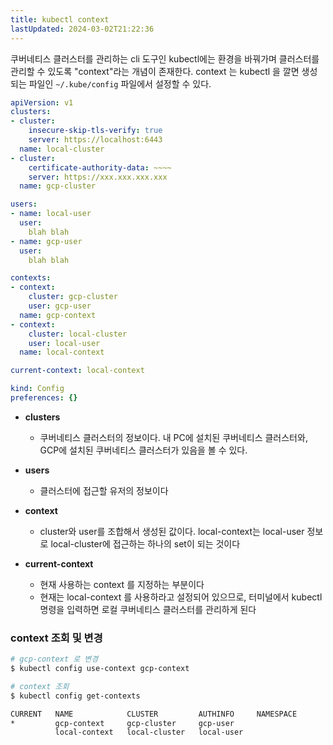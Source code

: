 ```yaml
---
title: kubectl context
lastUpdated: 2024-03-02T21:22:36
---
```


쿠버네티스 클러스터를 관리하는 cli 도구인 kubectl에는 환경을 바꿔가며 클러스터를 관리할 수 있도록 "context"라는 개념이 존재한다. context 는 kubectl 을 깔면 생성되는 파일인 `~/.kube/config` 파일에서 설정할 수 있다.

```yml
apiVersion: v1
clusters:
- cluster:
    insecure-skip-tls-verify: true
    server: https://localhost:6443
  name: local-cluster
- cluster:
    certificate-authority-data: ~~~~
    server: https://xxx.xxx.xxx.xxx
  name: gcp-cluster

users:
- name: local-user
  user:
    blah blah
- name: gcp-user
  user:
    blah blah

contexts:
- context:
    cluster: gcp-cluster
    user: gcp-user
  name: gcp-context
- context:
    cluster: local-cluster
    user: local-user
  name: local-context

current-context: local-context

kind: Config
preferences: {}
```

- **clusters**
  - 쿠버네티스 클러스터의 정보이다. 내 PC에 설치된 쿠버네티스 클러스터와, GCP에 설치된 쿠버네티스 클러스터가 있음을 볼 수 있다.

- **users**
  - 클러스터에 접근할 유저의 정보이다

- **context**
  - cluster와 user를 조합해서 생성된 값이다. local-context는 local-user 정보로 local-cluster에 접근하는 하나의 set이 되는 것이다

- **current-context**
    - 현재 사용하는 context 를 지정하는 부분이다
    - 현재는 local-context 를 사용하라고 설정되어 있으므로, 터미널에서 kubectl 명령을 입력하면 로컬 쿠버네티스 클러스터를 관리하게 된다

### context 조회 및 변경

```bash
# gcp-context 로 변경
$ kubectl config use-context gcp-context

# context 조회
$ kubectl config get-contexts

CURRENT   NAME            CLUSTER         AUTHINFO     NAMESPACE
*         gcp-context     gcp-cluster     gcp-user
          local-context   local-cluster   local-user
```